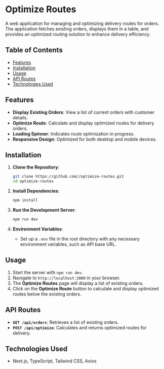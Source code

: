 # Optimize Routes

A web application for managing and optimizing delivery routes for orders. The application fetches existing orders, displays them in a table, and provides an optimized routing solution to enhance delivery efficiency.

## Table of Contents

- [Features](#features)
- [Installation](#installation)
- [Usage](#usage)
- [API Routes](#api-routes)
- [Technologies Used](#technologies-used)

## Features

- **Display Existing Orders**: View a list of current orders with customer details.
- **Optimize Route**: Calculate and display optimized routes for delivery orders.
- **Loading Spinner**: Indicates route optimization in progress.
- **Responsive Design**: Optimized for both desktop and mobile devices.

## Installation

1. **Clone the Repository**:
    ```bash
    git clone https://github.com//optimize-routes.git
    cd optimize-routes
    ```

2. **Install Dependencies**:
    ```bash
    npm install
    ```

3. **Run the Development Server**:
    ```bash
    npm run dev
    ```

4. **Environment Variables**:
    - Set up a `.env` file in the root directory with any necessary environment variables, such as API base URL.

## Usage

1. Start the server with `npm run dev`.
2. Navigate to `http://localhost:3000` in your browser.
3. The **Optimize Routes** page will display a list of existing orders.
4. Click on the **Optimize Route** button to calculate and display optimized routes below the existing orders.

## API Routes

- **`GET /api/orders`**: Retrieves a list of existing orders.
- **`POST /api/optimize`**: Calculates and returns optimized routes for delivery.

## Technologies Used

- Next.js, TypeScript, Tailwind CSS, Axios

